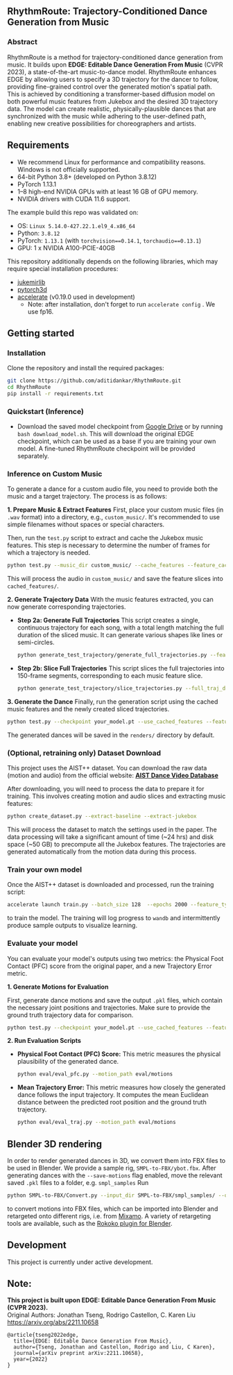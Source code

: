 ## RhythmRoute: Trajectory-Conditioned Dance Generation from Music

### Abstract
RhythmRoute is a method for trajectory-conditioned dance generation from music. It builds upon **EDGE: Editable Dance Generation From Music** (CVPR 2023), a state-of-the-art music-to-dance model. RhythmRoute enhances EDGE by allowing users to specify a 3D trajectory for the dancer to follow, providing fine-grained control over the generated motion's spatial path. This is achieved by conditioning a transformer-based diffusion model on both powerful music features from Jukebox and the desired 3D trajectory data. The model can create realistic, physically-plausible dances that are synchronized with the music while adhering to the user-defined path, enabling new creative possibilities for choreographers and artists.

## Requirements
*   We recommend Linux for performance and compatibility reasons. Windows is not officially supported.
*   64-bit Python 3.8+ (developed on Python 3.8.12)
*   PyTorch 1.13.1
*   1–8 high-end NVIDIA GPUs with at least 16 GB of GPU memory.
*   NVIDIA drivers with CUDA 11.6 support.

The example build this repo was validated on:
*   OS: `Linux 5.14.0-427.22.1.el9_4.x86_64`
*   Python: `3.8.12`
*   PyTorch: `1.13.1` (with `torchvision==0.14.1`, `torchaudio==0.13.1`)
*   GPU: 1 x NVIDIA A100-PCIE-40GB
<!-- *   Note: Detailed CPU, System RAM, and driver versions can be added here.* -->

This repository additionally depends on the following libraries, which may require special installation procedures:
* [jukemirlib](https://github.com/rodrigo-castellon/jukemirlib)
* [pytorch3d](https://github.com/facebookresearch/pytorch3d)
* [accelerate](https://huggingface.co/docs/accelerate/v0.19.0/en/index) (v0.19.0 used in development)
	* Note: after installation, don't forget to run `accelerate config` . We use fp16.

## Getting started
### Installation
Clone the repository and install the required packages:
```.bash
git clone https://github.com/aditidankar/RhythmRoute.git
cd RhythmRoute
pip install -r requirements.txt
```

### Quickstart (Inference)
* Download the saved model checkpoint from [Google Drive](https://drive.google.com/file/d/1BAR712cVEqB8GR37fcEihRV_xOC-fZrZ/view?usp=share_link) or by running `bash download_model.sh`. This will download the original EDGE checkpoint, which can be used as a base if you are training your own model. A fine-tuned RhythmRoute checkpoint will be provided separately.

### Inference on Custom Music
To generate a dance for a custom audio file, you need to provide both the music and a target trajectory. The process is as follows:

**1. Prepare Music & Extract Features**
First, place your custom music files (in `.wav` format) into a directory, e.g., `custom_music/`. It's recommended to use simple filenames without spaces or special characters.

Then, run the `test.py` script to extract and cache the Jukebox music features. This step is necessary to determine the number of frames for which a trajectory is needed.

```.bash
python test.py --music_dir custom_music/ --cache_features --feature_cache_dir cached_features/ --no_render
```
This will process the audio in `custom_music/` and save the feature slices into `cached_features/`.

**2. Generate Trajectory Data**
With the music features extracted, you can now generate corresponding trajectories.

*   **Step 2a: Generate Full Trajectories**
    This script creates a single, continuous trajectory for each song, with a total length matching the full duration of the sliced music. It can generate various shapes like lines or semi-circles.
    ```.bash
    python generate_test_trajectory/generate_full_trajectories.py --feature_dir cached_features/ --traj_dir data/trajectories_full --shape random
    ```
*   **Step 2b: Slice Full Trajectories**
    This script slices the full trajectories into 150-frame segments, corresponding to each music feature slice.
    ```.bash
    python generate_test_trajectory/slice_trajectories.py --full_traj_dir data/trajectories_full --sliced_traj_dir data/trajectories_sliced --feature_dir cached_features/
    ```

**3. Generate the Dance**
Finally, run the generation script using the cached music features and the newly created sliced trajectories.
```.bash
python test.py --checkpoint your_model.pt --use_cached_features --feature_cache_dir cached_features/ --trajectory_dir data/trajectories_sliced/
```
The generated dances will be saved in the `renders/` directory by default.

### (Optional, retraining only) Dataset Download
This project uses the AIST++ dataset. You can download the raw data (motion and audio) from the official website:
**[AIST Dance Video Database](https://aistdancedb.ongaaccel.jp/database_download/)** 

After downloading, you will need to process the data to prepare it for training. This involves creating motion and audio slices and extracting music features:
```.bash
python create_dataset.py --extract-baseline --extract-jukebox
```
This will process the dataset to match the settings used in the paper. The data processing will take a significant amount of time (~24 hrs) and disk space (~50 GB) to precompute all the Jukebox features. The trajectories are generated automatically from the motion data during this process.

### Train your own model
Once the AIST++ dataset is downloaded and processed, run the training script:
```.bash
accelerate launch train.py --batch_size 128  --epochs 2000 --feature_type jukebox
```
to train the model. The training will log progress to `wandb` and intermittently produce sample outputs to visualize learning.

### Evaluate your model
You can evaluate your model's outputs using two metrics: the Physical Foot Contact (PFC) score from the original paper, and a new Trajectory Error metric.

**1. Generate Motions for Evaluation**

First, generate dance motions and save the output `.pkl` files, which contain the necessary joint positions and trajectories. Make sure to provide the ground truth trajectory data for comparison.
```.bash
python test.py --checkpoint your_model.pt --use_cached_features --feature_cache_dir cached_features/ --trajectory_dir data/trajectories_sliced/ --save_motions --motion_save_dir eval/motions
```

**2. Run Evaluation Scripts**

*   **Physical Foot Contact (PFC) Score:** This metric measures the physical plausibility of the generated dance.
    ```.bash
    python eval/eval_pfc.py --motion_path eval/motions
    ```
*   **Mean Trajectory Error:** This metric measures how closely the generated dance follows the input trajectory. It computes the mean Euclidean distance between the predicted root position and the ground truth trajectory.
    ```.bash
    python eval/eval_traj.py --motion_path eval/motions
    ```

## Blender 3D rendering
In order to render generated dances in 3D, we convert them into FBX files to be used in Blender. We provide a sample rig, `SMPL-to-FBX/ybot.fbx`.
After generating dances with the `--save-motions` flag enabled, move the relevant saved `.pkl` files to a folder, e.g. `smpl_samples`
Run
```.bash
python SMPL-to-FBX/Convert.py --input_dir SMPL-to-FBX/smpl_samples/ --output_dir SMPL-to-FBX/fbx_out
```
to convert motions into FBX files, which can be imported into Blender and retargeted onto different rigs, i.e. from [Mixamo](https://www.mixamo.com). A variety of retargeting tools are available, such as the [Rokoko plugin for Blender](https://www.rokoko.com/integrations/blender).

## Development
This project is currently under active development.


## Note:
**This project is built upon EDGE: Editable Dance Generation From Music (CVPR 2023).**<br>
Original Authors: Jonathan Tseng, Rodrigo Castellon, C. Karen Liu<br>
https://arxiv.org/abs/2211.10658

```
@article{tseng2022edge,
  title={EDGE: Editable Dance Generation From Music},
  author={Tseng, Jonathan and Castellon, Rodrigo and Liu, C Karen},
  journal={arXiv preprint arXiv:2211.10658},
  year={2022}
}
```

<!-- ## Citation

## Acknowledgements
We would like to thank [lucidrains](https://github.com/lucidrains) for the [Adan](https://github.com/lucidrains/Adan-pytorch) and [diffusion](https://github.com/lucidrains/denoising-diffusion-pytorch) repos, [softcat477](https://github.com/softcat477) for their [SMPL to FBX](https://github.com/softcat477/SMPL-to-FBX) library, and [BobbyAnguelov](https://github.com/BobbyAnguelov) for their [FBX Converter tool](https://github.com/BobbyAnguelov/FbxFormatConverter). -->
